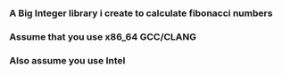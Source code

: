 ### A Big Integer library i create to calculate fibonacci numbers 
### Assume that you use x86_64 GCC/CLANG 
### Also assume you use Intel
